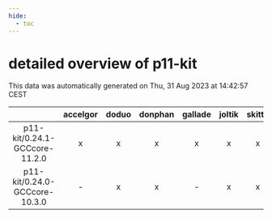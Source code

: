 ```yaml
---
hide:
  - toc
---
```


detailed overview of p11-kit
============================


This data was automatically generated on Thu, 31 Aug 2023 at 14:42:57 CEST  

| |accelgor|doduo|donphan|gallade|joltik|skitty|swalot|victini|
| :---: | :---: | :---: | :---: | :---: | :---: | :---: | :---: | :---: |
|p11-kit/0.24.1-GCCcore-11.2.0|x|x|x|x|x|x|x|x|
|p11-kit/0.24.0-GCCcore-10.3.0|-|x|x|-|x|x|x|x|
